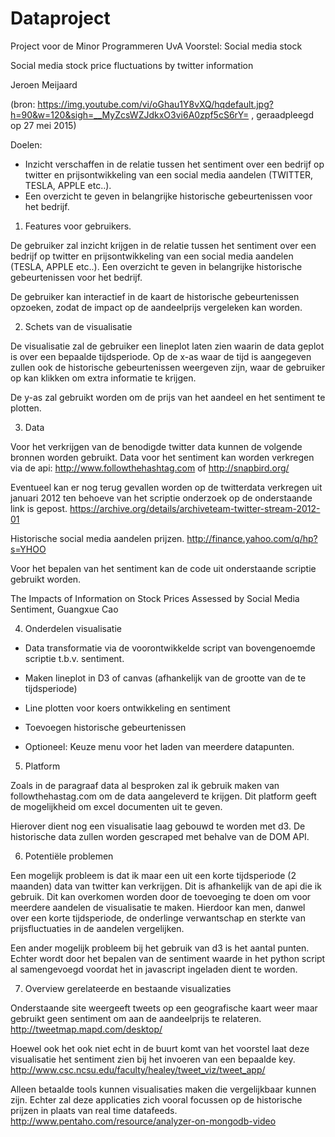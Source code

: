 # Dataproject
Project voor de Minor Programmeren UvA
Voorstel: Social media stock

Social media stock price fluctuations by twitter information


Jeroen Meijaard







 

(bron: https://img.youtube.com/vi/oGhau1Y8vXQ/hqdefault.jpg?h=90&w=120&sigh=__MyZcsWZJdkxO3vi6A0zpf5cS6rY= , geraadpleegd op 27 mei 2015)


Doelen:
-	Inzicht verschaffen in de relatie tussen het sentiment over een bedrijf op twitter en prijsontwikkeling van een social media aandelen (TWITTER, TESLA, APPLE  etc..).
-	Een overzicht te geven in belangrijke historische gebeurtenissen voor het bedrijf.




1. Features voor gebruikers.

De gebruiker zal inzicht krijgen in de relatie tussen het sentiment over een bedrijf op twitter en prijsontwikkeling van een social media aandelen (TESLA, APPLE  etc..). Een overzicht te geven in belangrijke historische gebeurtenissen voor het bedrijf.

De gebruiker kan interactief in de kaart de historische gebeurtenissen opzoeken, zodat de impact op de aandeelprijs vergeleken kan worden.

2. Schets van de visualisatie

De visualisatie zal de gebruiker een lineplot laten zien waarin de data geplot is over een bepaalde tijdsperiode. Op de x-as waar de tijd is aangegeven zullen ook de historische gebeurtenissen weergeven zijn, waar de gebruiker op kan klikken om extra informatie te krijgen.

De y-as zal gebruikt worden om de prijs van het aandeel en het sentiment te plotten.

 

3. Data

Voor het verkrijgen van de benodigde twitter data kunnen de volgende bronnen worden gebruikt.
Data voor het sentiment kan worden verkregen via de api: http://www.followthehashtag.com of http://snapbird.org/

Eventueel kan er nog terug gevallen worden op de twitterdata verkregen uit januari 2012 ten behoeve van het scriptie onderzoek  op de onderstaande link is gepost.
https://archive.org/details/archiveteam-twitter-stream-2012-01

Historische social media aandelen prijzen.
http://finance.yahoo.com/q/hp?s=YHOO

Voor het bepalen van het sentiment kan de code uit onderstaande scriptie gebruikt worden.

The Impacts of Information on Stock Prices Assessed by Social Media Sentiment, Guangxue Cao




4. Onderdelen visualisatie

- Data transformatie via de voorontwikkelde script van bovengenoemde scriptie t.b.v. sentiment.

- Maken lineplot in D3 of canvas (afhankelijk van de grootte van de te tijdsperiode)

- Line plotten voor koers ontwikkeling en sentiment

- Toevoegen historische gebeurtenissen

- Optioneel: Keuze menu voor het laden van meerdere datapunten.

5. Platform

Zoals in de paragraaf data al besproken zal ik gebruik maken van followthehastag.com om de data aangeleverd te krijgen. Dit platform geeft de mogelijkheid om excel documenten uit te geven.

Hierover dient nog een visualisatie laag gebouwd te worden met d3. De historische data zullen worden gescraped met behalve van de DOM API.

6. Potentiële problemen

Een mogelijk probleem is dat ik maar een uit een korte tijdsperiode (2 maanden) data van twitter kan verkrijgen.  Dit is afhankelijk van de api die ik gebruik. Dit kan overkomen worden door de toevoeging te doen om voor meerdere aandelen de visualisatie te maken. Hierdoor kan men, danwel over een korte tijdsperiode,  de onderlinge verwantschap en sterkte van prijsfluctuaties in de aandelen vergelijken.

Een ander mogelijk probleem bij het gebruik van d3 is het aantal punten. Echter wordt door het bepalen van de sentiment waarde in het python script al samengevoegd voordat het in javascript ingeladen dient te worden.

7.  Overview gerelateerde en bestaande visualizaties

Onderstaande site weergeeft tweets op een geografische kaart weer maar gebruikt geen sentiment om aan de aandeelprijs te relateren.
http://tweetmap.mapd.com/desktop/

Hoewel ook het ook niet echt in de buurt komt van het voorstel laat deze visualisatie het sentiment zien bij het invoeren van een bepaalde key. 
http://www.csc.ncsu.edu/faculty/healey/tweet_viz/tweet_app/

Alleen betaalde tools kunnen visualisaties maken die vergelijkbaar kunnen zijn. Echter zal deze applicaties zich vooral focussen op de historische prijzen in plaats van real time datafeeds.
http://www.pentaho.com/resource/analyzer-on-mongodb-video









